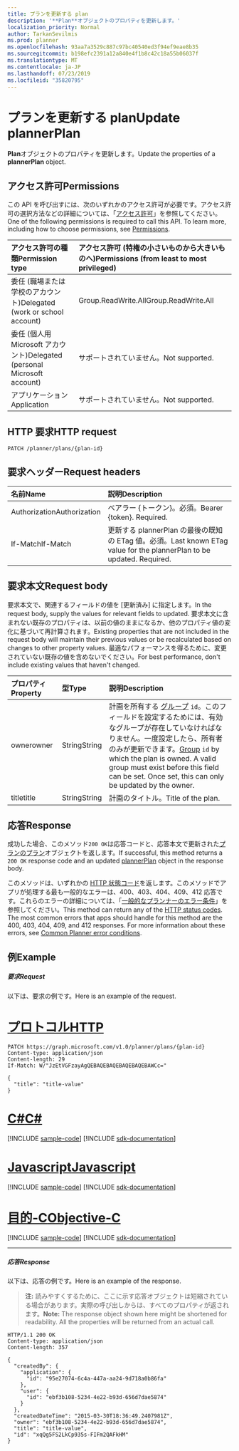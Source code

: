 ```yaml
---
title: プランを更新する plan
description: '**Plan**オブジェクトのプロパティを更新します。'
localization_priority: Normal
author: TarkanSevilmis
ms.prod: planner
ms.openlocfilehash: 93aa7a3529c887c97bc40540ed3f94ef9eae8b35
ms.sourcegitcommit: b198efc2391a12a840e4f1b8c42c18a55b06037f
ms.translationtype: MT
ms.contentlocale: ja-JP
ms.lasthandoff: 07/23/2019
ms.locfileid: "35820795"
---
```

# <a name="update-plannerplan"></a><span data-ttu-id="c13f0-103">プランを更新する plan</span><span class="sxs-lookup"><span data-stu-id="c13f0-103">Update plannerPlan</span></span>

<span data-ttu-id="c13f0-104">**Plan**オブジェクトのプロパティを更新します。</span><span class="sxs-lookup"><span data-stu-id="c13f0-104">Update the properties of a **plannerPlan** object.</span></span>

## <a name="permissions"></a><span data-ttu-id="c13f0-105">アクセス許可</span><span class="sxs-lookup"><span data-stu-id="c13f0-105">Permissions</span></span>
<span data-ttu-id="c13f0-p101">この API を呼び出すには、次のいずれかのアクセス許可が必要です。アクセス許可の選択方法などの詳細については、「[アクセス許可](/graph/permissions-reference)」を参照してください。</span><span class="sxs-lookup"><span data-stu-id="c13f0-p101">One of the following permissions is required to call this API. To learn more, including how to choose permissions, see [Permissions](/graph/permissions-reference).</span></span>

|<span data-ttu-id="c13f0-108">アクセス許可の種類</span><span class="sxs-lookup"><span data-stu-id="c13f0-108">Permission type</span></span>      | <span data-ttu-id="c13f0-109">アクセス許可 (特権の小さいものから大きいものへ)</span><span class="sxs-lookup"><span data-stu-id="c13f0-109">Permissions (from least to most privileged)</span></span>              |
|:--------------------|:---------------------------------------------------------|
|<span data-ttu-id="c13f0-110">委任 (職場または学校のアカウント)</span><span class="sxs-lookup"><span data-stu-id="c13f0-110">Delegated (work or school account)</span></span> | <span data-ttu-id="c13f0-111">Group.ReadWrite.All</span><span class="sxs-lookup"><span data-stu-id="c13f0-111">Group.ReadWrite.All</span></span>    |
|<span data-ttu-id="c13f0-112">委任 (個人用 Microsoft アカウント)</span><span class="sxs-lookup"><span data-stu-id="c13f0-112">Delegated (personal Microsoft account)</span></span> | <span data-ttu-id="c13f0-113">サポートされていません。</span><span class="sxs-lookup"><span data-stu-id="c13f0-113">Not supported.</span></span>    |
|<span data-ttu-id="c13f0-114">アプリケーション</span><span class="sxs-lookup"><span data-stu-id="c13f0-114">Application</span></span> | <span data-ttu-id="c13f0-115">サポートされていません。</span><span class="sxs-lookup"><span data-stu-id="c13f0-115">Not supported.</span></span> |

## <a name="http-request"></a><span data-ttu-id="c13f0-116">HTTP 要求</span><span class="sxs-lookup"><span data-stu-id="c13f0-116">HTTP request</span></span>
<!-- { "blockType": "ignored" } -->
```http
PATCH /planner/plans/{plan-id}
```

## <a name="request-headers"></a><span data-ttu-id="c13f0-117">要求ヘッダー</span><span class="sxs-lookup"><span data-stu-id="c13f0-117">Request headers</span></span>

| <span data-ttu-id="c13f0-118">名前</span><span class="sxs-lookup"><span data-stu-id="c13f0-118">Name</span></span>       | <span data-ttu-id="c13f0-119">説明</span><span class="sxs-lookup"><span data-stu-id="c13f0-119">Description</span></span>|
|:-----------|:-----------|
| <span data-ttu-id="c13f0-120">Authorization</span><span class="sxs-lookup"><span data-stu-id="c13f0-120">Authorization</span></span>  | <span data-ttu-id="c13f0-p102">ベアラー {トークン}。必須。</span><span class="sxs-lookup"><span data-stu-id="c13f0-p102">Bearer {token}. Required.</span></span> |
| <span data-ttu-id="c13f0-123">If-Match</span><span class="sxs-lookup"><span data-stu-id="c13f0-123">If-Match</span></span>  | <span data-ttu-id="c13f0-p103">更新する plannerPlan の最後の既知の ETag 値。必須。</span><span class="sxs-lookup"><span data-stu-id="c13f0-p103">Last known ETag value for the plannerPlan to be updated. Required.</span></span>|

## <a name="request-body"></a><span data-ttu-id="c13f0-126">要求本文</span><span class="sxs-lookup"><span data-stu-id="c13f0-126">Request body</span></span>
<span data-ttu-id="c13f0-127">要求本文で、関連するフィールドの値を [更新済み] に指定します。</span><span class="sxs-lookup"><span data-stu-id="c13f0-127">In the request body, supply the values for relevant fields to updated.</span></span> <span data-ttu-id="c13f0-128">要求本文に含まれない既存のプロパティは、以前の値のままになるか、他のプロパティ値の変化に基づいて再計算されます。</span><span class="sxs-lookup"><span data-stu-id="c13f0-128">Existing properties that are not included in the request body will maintain their previous values or be recalculated based on changes to other property values.</span></span> <span data-ttu-id="c13f0-129">最適なパフォーマンスを得るために、変更されていない既存の値を含めないでください。</span><span class="sxs-lookup"><span data-stu-id="c13f0-129">For best performance, don't include existing values that haven't changed.</span></span>

| <span data-ttu-id="c13f0-130">プロパティ</span><span class="sxs-lookup"><span data-stu-id="c13f0-130">Property</span></span>     | <span data-ttu-id="c13f0-131">型</span><span class="sxs-lookup"><span data-stu-id="c13f0-131">Type</span></span>   |<span data-ttu-id="c13f0-132">説明</span><span class="sxs-lookup"><span data-stu-id="c13f0-132">Description</span></span>|
|:---------------|:--------|:----------|
|<span data-ttu-id="c13f0-133">owner</span><span class="sxs-lookup"><span data-stu-id="c13f0-133">owner</span></span>|<span data-ttu-id="c13f0-134">String</span><span class="sxs-lookup"><span data-stu-id="c13f0-134">String</span></span>|<span data-ttu-id="c13f0-p105">計画を所有する [グループ](../resources/group.md) `id`。このフィールドを設定するためには、有効なグループが存在していなければなりません。一度設定したら、所有者のみが更新できます。</span><span class="sxs-lookup"><span data-stu-id="c13f0-p105">[Group](../resources/group.md) `id` by which the plan is owned. A valid group must exist before this field can be set. Once set, this can only be updated by the owner.</span></span>|
|<span data-ttu-id="c13f0-138">title</span><span class="sxs-lookup"><span data-stu-id="c13f0-138">title</span></span>|<span data-ttu-id="c13f0-139">String</span><span class="sxs-lookup"><span data-stu-id="c13f0-139">String</span></span>|<span data-ttu-id="c13f0-140">計画のタイトル。</span><span class="sxs-lookup"><span data-stu-id="c13f0-140">Title of the plan.</span></span>|

## <a name="response"></a><span data-ttu-id="c13f0-141">応答</span><span class="sxs-lookup"><span data-stu-id="c13f0-141">Response</span></span>

<span data-ttu-id="c13f0-142">成功した場合、このメソッド`200 OK`は応答コードと、応答本文で更新された[プランのプラン](../resources/plannerplan.md)オブジェクトを返します。</span><span class="sxs-lookup"><span data-stu-id="c13f0-142">If successful, this method returns a `200 OK` response code and an updated [plannerPlan](../resources/plannerplan.md) object in the response body.</span></span>

<span data-ttu-id="c13f0-p106">このメソッドは、いずれかの [HTTP 状態コード](/graph/errors)を返します。このメソッドでアプリが処理する最も一般的なエラーは、400、403、404、409、412 応答です。これらのエラーの詳細については、「[一般的なプランナーのエラー条件](../resources/planner-overview.md#common-planner-error-conditions)」を参照してください。</span><span class="sxs-lookup"><span data-stu-id="c13f0-p106">This method can return any of the [HTTP status codes](/graph/errors). The most common errors that apps should handle for this method are the 400, 403, 404, 409, and 412 responses. For more information about these errors, see [Common Planner error conditions](../resources/planner-overview.md#common-planner-error-conditions).</span></span>

## <a name="example"></a><span data-ttu-id="c13f0-146">例</span><span class="sxs-lookup"><span data-stu-id="c13f0-146">Example</span></span>
##### <a name="request"></a><span data-ttu-id="c13f0-147">要求</span><span class="sxs-lookup"><span data-stu-id="c13f0-147">Request</span></span>
<span data-ttu-id="c13f0-148">以下は、要求の例です。</span><span class="sxs-lookup"><span data-stu-id="c13f0-148">Here is an example of the request.</span></span>

# <a name="httptabhttp"></a>[<span data-ttu-id="c13f0-149">プロトコル</span><span class="sxs-lookup"><span data-stu-id="c13f0-149">HTTP</span></span>](#tab/http)
<!-- {
  "blockType": "request",
  "name": "update_plannerplan"
}-->
```http
PATCH https://graph.microsoft.com/v1.0/planner/plans/{plan-id}
Content-type: application/json
Content-length: 29
If-Match: W/"JzEtVGFzayAgQEBAQEBAQEBAQEBAQEBAWCc="

{
  "title": "title-value"
}
```
# <a name="ctabcsharp"></a>[<span data-ttu-id="c13f0-150">C#</span><span class="sxs-lookup"><span data-stu-id="c13f0-150">C#</span></span>](#tab/csharp)
[!INCLUDE [sample-code](../includes/snippets/csharp/update-plannerplan-csharp-snippets.md)]
[!INCLUDE [sdk-documentation](../includes/snippets/snippets-sdk-documentation-link.md)]

# <a name="javascripttabjavascript"></a>[<span data-ttu-id="c13f0-151">Javascript</span><span class="sxs-lookup"><span data-stu-id="c13f0-151">Javascript</span></span>](#tab/javascript)
[!INCLUDE [sample-code](../includes/snippets/javascript/update-plannerplan-javascript-snippets.md)]
[!INCLUDE [sdk-documentation](../includes/snippets/snippets-sdk-documentation-link.md)]

# <a name="objective-ctabobjc"></a>[<span data-ttu-id="c13f0-152">目的-C</span><span class="sxs-lookup"><span data-stu-id="c13f0-152">Objective-C</span></span>](#tab/objc)
[!INCLUDE [sample-code](../includes/snippets/objc/update-plannerplan-objc-snippets.md)]
[!INCLUDE [sdk-documentation](../includes/snippets/snippets-sdk-documentation-link.md)]

---

##### <a name="response"></a><span data-ttu-id="c13f0-153">応答</span><span class="sxs-lookup"><span data-stu-id="c13f0-153">Response</span></span>
<span data-ttu-id="c13f0-154">以下は、応答の例です。</span><span class="sxs-lookup"><span data-stu-id="c13f0-154">Here is an example of the response.</span></span> 

><span data-ttu-id="c13f0-p107">**注:** 読みやすくするために、ここに示す応答オブジェクトは短縮されている場合があります。実際の呼び出しからは、すべてのプロパティが返されます。</span><span class="sxs-lookup"><span data-stu-id="c13f0-p107">**Note:** The response object shown here might be shortened for readability. All the properties will be returned from an actual call.</span></span>
<!-- {
  "blockType": "response",
  "truncated": true,
  "@odata.type": "microsoft.graph.plannerPlan"
} -->
```http
HTTP/1.1 200 OK
Content-type: application/json
Content-length: 357

{
  "createdBy": {
    "application": {
      "id": "95e27074-6c4a-447a-aa24-9d718a0b86fa"
    },
    "user": {
      "id": "ebf3b108-5234-4e22-b93d-656d7dae5874"
    }
  },
  "createdDateTime": "2015-03-30T18:36:49.2407981Z",
  "owner": "ebf3b108-5234-4e22-b93d-656d7dae5874",
  "title": "title-value",
  "id": "xqQg5FS2LkCp935s-FIFm2QAFkHM"
}
```

<!-- uuid: 8fcb5dbc-d5aa-4681-8e31-b001d5168d79
2015-10-25 14:57:30 UTC -->
<!-- {
  "type": "#page.annotation",
  "description": "Update plannerplan",
  "keywords": "",
  "section": "documentation",
  "tocPath": "",
  "suppressions": [
  ]
}-->
